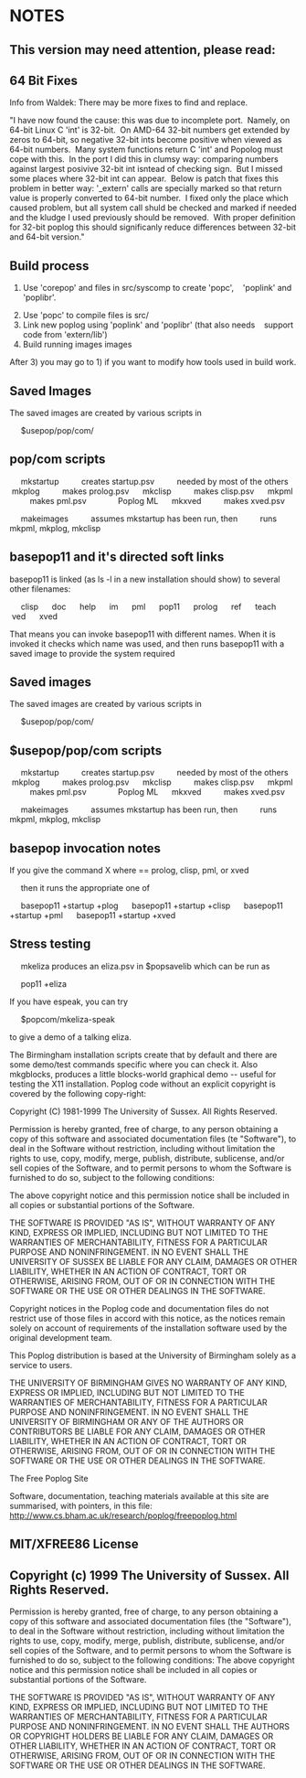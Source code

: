 NOTES
=====

This version may need attention, please read:
------------------------------------------------------------------------

## 64 Bit Fixes ##

Info from Waldek:
There may be more fixes to find and replace.

"I have now found the cause: this was due to incomplete port.  Namely,
on 64-bit Linux C 'int' is 32-bit.  On AMD-64 32-bit numbers get
extended by zeros to 64-bit, so negative 32-bit ints become
positive when viewed as 64-bit numbers.  Many system functions
return C 'int' and Popolog must cope with this.  In the port
I did this in clumsy way: comparing numbers against largest
posivive 32-bit int isntead of checking sign.  But I missed
some places where 32-bit int can appear.  Below is patch
that fixes this problem in better way: '_extern' calls
are specially marked so that return value is properly
converted to 64-bit number.  I fixed only the place
which caused problem, but all system call shuld be checked
and marked if needed and the kludge I used previously
should be removed.  With proper definition for 32-bit
poplog this should significanly reduce differences between
32-bit and 64-bit version."

## Build process ##
1. Use 'corepop' and files in src/syscomp to create 'popc',
   'poplink' and 'poplibr'.
2) Use 'popc' to compile files is src/
3) Link new poplog using 'poplink' and 'poplibr' (that also needs
   support code from 'extern/lib')
4) Build running images images

After 3) you may go to 1) if you want to modify how tools used
in build work.

## Saved Images ##
The saved images are created by various scripts in

     $usepop/pop/com/

## pop/com scripts ##
     mkstartup
         creates startup.psv
         needed by most of the others
     mkplog
         makes prolog.psv
     mkclisp
         makes clisp.psv
     mkpml
         makes pml.psv
             Poplog ML
     mkxved
         makes xved.psv

     makeimages
         assumes mkstartup has been run, then
         runs mkpml, mkplog, mkclisp

## basepop11 and it's directed soft links ##
basepop11 is linked (as ls -l in a new installation should show) to several
other filenames:

     clisp
     doc
     help
     im
     pml
     pop11
     prolog
     ref
     teach
     ved
     xved

That means you can invoke basepop11 with different names. When it is
invoked it checks which name was used, and then runs basepop11 with a saved
image to provide the system required

## Saved images ##
The saved images are created by various scripts in

     $usepop/pop/com/

## $usepop/pop/com scripts ##
     mkstartup
         creates startup.psv
         needed by most of the others
     mkplog
         makes prolog.psv
     mkclisp
         makes clisp.psv
     mkpml
         makes pml.psv
             Poplog ML
     mkxved
         makes xved.psv

     makeimages
         assumes mkstartup has been run, then
         runs mkpml, mkplog, mkclisp

## basepop invocation notes ##
If you give the command X where == prolog, clisp, pml, or xved

     then it runs the appropriate one of

     basepop11 +startup +plog
     basepop11 +startup +clisp
     basepop11 +startup +pml
     basepop11 +startup +xved

## Stress testing ##
     mkeliza produces an eliza.psv in $popsavelib which can be run as

     pop11 +eliza

If you have espeak, you can try

     $popcom/mkeliza-speak

to give a demo of a talking eliza.

The Birmingham installation scripts create that by default and there are
some demo/test commands specific where you can check it. Also mkgblocks,
produces a little blocks-world graphical demo -- useful for testing the X11
installation.
Poplog code without an explicit copyright is covered by the following copy-right:

Copyright (C) 1981-1999 The University of Sussex. All Rights Reserved.

Permission is hereby granted, free of charge, to any person obtaining a copy of this software and associated documentation files (te "Software"), to deal in the Software without restriction, including without limitation the rights to use, copy, modify, merge, publish, distribute, sublicense, and/or sell copies of the Software, and to permit persons to whom the Software is furnished to do so, subject to the following conditions: 

The above copyright notice and this permission notice shall be included in all copies or substantial portions of the Software.

THE SOFTWARE IS PROVIDED "AS IS", WITHOUT WARRANTY OF ANY KIND, EXPRESS OR IMPLIED, INCLUDING BUT NOT LIMITED TO THE WARRANTIES OF MERCHANTABILITY, FITNESS FOR A PARTICULAR PURPOSE AND NONINFRINGEMENT. IN NO EVENT SHALL THE UNIVERSITY OF SUSSEX BE LIABLE FOR ANY CLAIM, DAMAGES OR OTHER LIABILITY, WHETHER IN AN ACTION OF CONTRACT, TORT OR OTHERWISE, ARISING FROM, OUT OF OR IN CONNECTION WITH THE SOFTWARE OR THE USE OR OTHER DEALINGS IN THE SOFTWARE.

Copyright notices in the Poplog code and documentation files do not restrict use of those files in accord with this notice, as the notices remain solely on account of requirements of the installation software used by the original development team.

This Poplog distribution is based at the University of Birmingham solely as a service to users.

THE UNIVERSITY OF BIRMINGHAM GIVES NO WARRANTY OF ANY KIND, EXPRESS OR IMPLIED, INCLUDING BUT NOT LIMITED TO THE WARRANTIES OF MERCHANTABILITY, FITNESS FOR A PARTICULAR PURPOSE AND NONINFRINGEMENT. IN NO EVENT SHALL THE UNIVERSITY OF BIRMINGHAM OR ANY OF THE AUTHORS OR CONTRIBUTORS BE LIABLE FOR ANY CLAIM, DAMAGES OR OTHER LIABILITY, WHETHER IN AN ACTION OF CONTRACT, TORT OR OTHERWISE, ARISING FROM, OUT OF OR IN CONNECTION WITH THE SOFTWARE OR THE USE OR OTHER DEALINGS IN THE SOFTWARE.

The Free Poplog Site

Software, documentation, teaching materials available at this site are summarised, with pointers, in this file: http://www.cs.bham.ac.uk/research/poplog/freepoplog.html

MIT/XFREE86 License
---------------------
## Copyright (c) 1999 The University of Sussex. All Rights Reserved. ##

Permission is hereby granted, free of charge, to any person obtaining a copy of this software and associated documentation files (the "Software"), to deal in the Software without restriction, including without limitation the rights to use, copy, modify, merge, publish, distribute, sublicense, and/or sell copies of the Software, and to permit persons to whom the Software is furnished to do so, subject to the following conditions: The above copyright notice and this permission notice shall be included in all copies or substantial portions of the Software.  

THE SOFTWARE IS PROVIDED "AS IS", WITHOUT WARRANTY OF ANY KIND, EXPRESS OR
IMPLIED, INCLUDING BUT NOT LIMITED TO THE WARRANTIES OF MERCHANTABILITY,
FITNESS FOR A PARTICULAR PURPOSE AND NONINFRINGEMENT. IN NO EVENT SHALL THE
AUTHORS OR COPYRIGHT HOLDERS BE LIABLE FOR ANY CLAIM, DAMAGES OR OTHER
LIABILITY, WHETHER IN AN ACTION OF CONTRACT, TORT OR OTHERWISE, ARISING FROM,
OUT OF OR IN CONNECTION WITH THE SOFTWARE OR THE USE OR OTHER DEALINGS IN THE
SOFTWARE.

